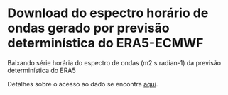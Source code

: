 # Download do espectro horário de ondas gerado por previsão determinística do ERA5-ECMWF
Baixando série horária do espectro de ondas (m2 s radian-1) da previsão determinística do ERA5

Detalhes sobre o acesso ao dado se encontra [aqui](https://confluence.ecmwf.int/display/CKB/ERA5%3A+data+documentation#ERA5:datadocumentation-Parameterlistings).

#
